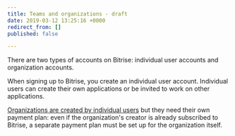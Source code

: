 ```yaml
---
title: Teams and organizations - draft
date: 2019-03-12 13:25:16 +0000
redirect_from: []
published: false

---
```

There are two types of accounts on Bitrise: individual user accounts and organization accounts. 

When signing up to Bitrise, you create an individual user account. Individual users can create their own applications or be invited to work on other applications. 

[Organizations are created by individual users](/team-management/organizations/creating-org/) but they need their own payment plan: even if the organization's creator is already subscribed to Bitrise, a separate payment plan must be set up for the organization itself. 